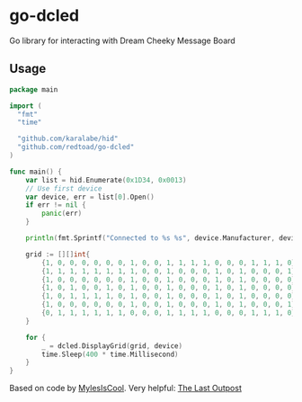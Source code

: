 
# go-dcled

Go library for interacting with Dream Cheeky Message Board

## Usage

```go
package main

import (
  "fmt"
  "time"

  "github.com/karalabe/hid"
  "github.com/redtoad/go-dcled"
)

func main() {
	var list = hid.Enumerate(0x1D34, 0x0013)
	// Use first device
	var device, err = list[0].Open()
	if err != nil {
		panic(err)
	}

	println(fmt.Sprintf("Connected to %s %s", device.Manufacturer, device.Product))

	grid := [][]int{
		{1, 0, 0, 0, 0, 0, 0, 1, 0, 0, 1, 1, 1, 1, 0, 0, 0, 1, 1, 1, 0},
		{1, 1, 1, 1, 1, 1, 1, 1, 0, 0, 1, 0, 0, 0, 1, 0, 1, 0, 0, 0, 1},
		{1, 0, 0, 0, 0, 0, 0, 1, 0, 0, 1, 0, 0, 0, 1, 0, 1, 0, 0, 0, 0},
		{1, 0, 1, 0, 0, 1, 0, 1, 0, 0, 1, 0, 0, 0, 1, 0, 1, 0, 0, 0, 0},
		{1, 0, 1, 1, 1, 1, 0, 1, 0, 0, 1, 0, 0, 0, 1, 0, 1, 0, 0, 0, 0},
		{1, 0, 0, 0, 0, 0, 0, 1, 0, 0, 1, 0, 0, 0, 1, 0, 1, 0, 0, 0, 1},
		{0, 1, 1, 1, 1, 1, 1, 0, 0, 0, 1, 1, 1, 1, 0, 0, 0, 1, 1, 1, 0},
	}

	for {
		_ = dcled.DisplayGrid(grid, device)
		time.Sleep(400 * time.Millisecond)
	}
}
``` 


Based on code by [MylesIsCool](https://gist.github.com/MylesIsCool/227a64a679fb0fc8432fe1c342f526dd). 
Very helpful: [The Last Outpost ](https://www.last-outpost.com/~malakai/dcled/)